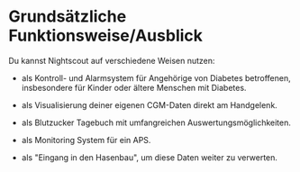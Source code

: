 # Grundsätzliche Funktionsweise/Ausblick

Du kannst Nightscout auf verschiedene Weisen nutzen:

* als Kontroll- und Alarmsystem für Angehörige von Diabetes betroffenen, insbesondere für Kinder oder ältere Menschen mit Diabetes.

* als Visualisierung deiner eigenen CGM-Daten direkt am Handgelenk.

* als Blutzucker Tagebuch mit umfangreichen Auswertungsmöglichkeiten.
 
* als Monitoring System für ein APS.

* als "Eingang in den Hasenbau", um diese Daten weiter zu verwerten.